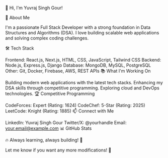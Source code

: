 👋 Hi, I'm Yuvraj Singh Gour!

🚀 About Me

I'm a passionate Full Stack Developer with a strong foundation in Data Structures and Algorithms (DSA). I love building scalable web applications and solving complex coding challenges.

🛠️ Tech Stack

Frontend: React.js, Next.js, HTML, CSS, JavaScript, Tailwind CSS
Backend: Node.js, Express.js, Django
Database: MongoDB, MySQL, PostgreSQL
Other: Git, Docker, Firebase, AWS, REST APIs
📚 What I'm Working On

Building modern web applications with the latest tech stacks.
Enhancing my DSA skills through competitive programming.
Exploring cloud and DevOps technologies.
🏆 Competitive Programming

CodeForces: Expert (Rating: 1624)
CodeChef: 5-Star (Rating: 2025)
LeetCode: Knight (Rating: 1885)
📫 Connect with Me

LinkedIn: Yuvraj Singh Gour
Twitter/X: @yourhandle
Email: your.email@example.com
📊 GitHub Stats



🔥 Always learning, always building! 🚀

Let me know if you want any more modifications! 🚀
